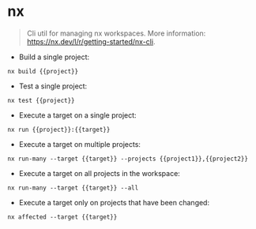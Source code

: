 # nx

> Cli util for managing nx workspaces.
> More information: <https://nx.dev/l/r/getting-started/nx-cli>.

- Build a single project:

`nx build {{project}}`

- Test a single project:

`nx test {{project}}`

- Execute a target on a single project:

`nx run {{project}}:{{target}}`

- Execute a target on multiple projects:

`nx run-many --target {{target}} --projects {{project1}},{{project2}}`

- Execute a target on all projects in the workspace:

`nx run-many --target {{target}} --all`

- Execute a target only on projects that have been changed:

`nx affected --target {{target}}`
